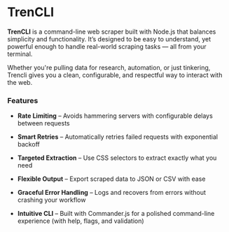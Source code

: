 # TrenCLI

**TrenCLI** is a command-line web scraper built with Node.js that balances simplicity and functionality.
It’s designed to be easy to understand, yet powerful enough to handle real-world scraping tasks — all from your terminal.

Whether you're pulling data for research, automation, or just tinkering, Trencli gives you a clean, configurable, and respectful way to interact with the web.

### Features

- **Rate Limiting** – Avoids hammering servers with configurable delays between requests

- **Smart Retries** – Automatically retries failed requests with exponential backoff

- **Targeted Extraction** – Use CSS selectors to extract exactly what you need

- **Flexible Output** – Export scraped data to JSON or CSV with ease

- **Graceful Error Handling** – Logs and recovers from errors without crashing your workflow

- **Intuitive CLI** – Built with Commander.js for a polished command-line experience (with help, flags, and validation)